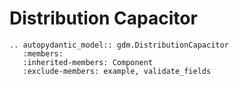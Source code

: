 # Distribution Capacitor



```{eval-rst}
.. autopydantic_model:: gdm.DistributionCapacitor
   :members: 
   :inherited-members: Component
   :exclude-members: example, validate_fields
```
